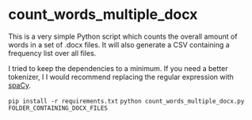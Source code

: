 # count_words_multiple_docx
This is a very simple Python script which counts the overall amount of words in a set of .docx files.
It will also generate a CSV containing a frequency list over all files.

I tried to keep the dependencies to a minimum. If you need a better tokenizer, I I would recommend replacing the regular expression with [spaCy](https://spacy.io/).

`pip install -r requirements.txt`
`python count_words_multiple_docx.py FOLDER_CONTAINING_DOCX_FILES`
